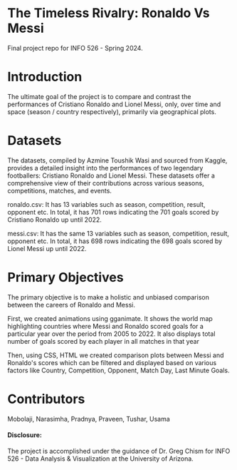 # The Timeless Rivalry: Ronaldo Vs Messi

Final project repo for INFO 526 - Spring 2024.

# Introduction

The ultimate goal of the project is to compare and contrast the performances of Cristiano Ronaldo and Lionel Messi, only, over time and space (season / country respectively), primarily via geographical plots.

# Datasets

The datasets, compiled by Azmine Toushik Wasi and sourced from Kaggle, provides a detailed insight into the performances of two legendary footballers: Cristiano Ronaldo and Lionel Messi. These datasets offer a comprehensive view of their contributions across various seasons, competitions, matches, and events.

ronaldo.csv: It has 13 variables such as season, competition, result, opponent etc. In total, it has 701 rows indicating the 701 goals scored by Cristiano Ronaldo up until 2022.

messi.csv: It has the same 13 variables such as season, competition, result, opponent etc. In total, it has 698 rows indicating the 698 goals scored by Lionel Messi up until 2022.

# Primary Objectives

The primary objective is to make a holistic and unbiased comparison between the careers of Ronaldo and Messi.

First, we created animations using gganimate. It shows the world map highlighting countries where Messi and Ronaldo scored goals for a particular year over the period from 2005 to 2022. It also displays total number of goals scored by each player in all matches in that year

Then, using CSS, HTML we created comparison plots between Messi and Ronaldo's scores which can be filtered and displayed based on various factors like Country, Competition, Opponent, Match Day, Last Minute Goals.

# Contributors 

Mobolaji, Narasimha, Pradnya, Praveen, Tushar, Usama

#### Disclosure:

The project is accomplished under the guidance of Dr. Greg Chism for INFO 526 - Data Analysis & Visualization at the University of Arizona.